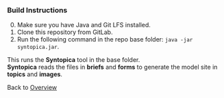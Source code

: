 ### Build Instructions

0. Make sure you have Java and Git LFS installed.
1. Clone this repository from GitLab.
2. Run the following command in the repo base folder: `java -jar syntopica.jar`.

This runs the **Syntopica** tool in the base folder. <br/>
**Syntopica** reads the files in **briefs** and **forms** to generate the model site in **topics** and **images**.

Back to [Overview](README.md/#overview)
